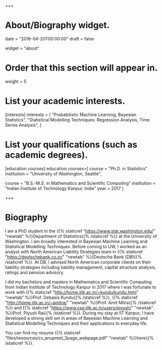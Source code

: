 +++
# About/Biography widget.

date = "2016-04-20T00:00:00"
draft = false

widget = "about"

# Order that this section will appear in.
weight = 5

# List your academic interests.
[interests]
  interests = [
    "Probabilistic Machine Learning, Bayesian Statistics",
    "Statistical Modelling Techniques: Regression Analysis, Time Series Analysis",
  ]

# List your qualifications (such as academic degrees).
[education.courses]
   education.courses=[
  course = "Ph.D. in Statistics"
  institution = "University of Washington, Seattle",
  
  course = "B.S.-M.S. in Mathematics and Scientific Computing"
  institution = "Indian Institute of Technology Kanpur, India"
  year = 2017
  ]

 
+++

# Biography

I am a PhD student in the {{% staticref "https://www.stat.washington.edu/" "newtab" %}}Department of Statistics{{% /staticref %}} at the University of Washington. I am broadly interested in Bayesian Machine Learning and Statistical Modelling Techniques. Before coming to UW, I worked as an analyst with North American Liability Strategies team in {{% staticref "https://deutschebank.co.in/" "newtab" %}}Deutsche Bank (DB){{% /staticref %}}. At DB, I advised North American corporate clients on their liability strategies including liability management, capital structure analysis, ratings and pension advisory. 

I did my bachelors and masters in Mathematics and Scientific Computing from Indian Institute of Technology Kanpur in 2017 where I was fortunate to work with  {{% staticref "http://home.iitk.ac.in/~kundu/kundu.html" "newtab" %}}Prof. Debasis Kundu{{% /staticref %}}, {{% staticref "http://home.iitk.ac.in/~amitra/" "newtab" %}}Prof. Amit Mitra{{% /staticref %}} and  {{% staticref "https://www.cse.iitk.ac.in/users/piyush/" "newtab" %}}Prof. Piyush Rai{{% /staticref %}}. During my stay at IIT Kanpur, I have developed a strong skill set in areas of Bayesian Machine Learning and Statistical Modelling Techniques and their applications to everyday life.   

You can find my resume  {{% staticref "files/resources/cv_anupreet_3page_webpage.pdf" "newtab" %}}here{{% /staticref %}}.
